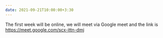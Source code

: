 ```yaml
---
date: 2021-09-21T10:00:00+3:30
---
```

The first week will be online, we will meet via Google meet and the link is https://meet.google.com/scx-ittn-dmj
